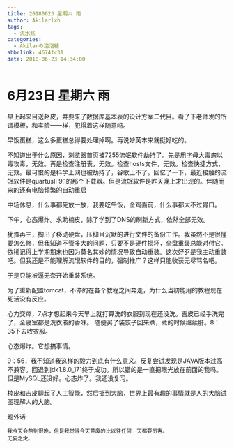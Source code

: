 ```yaml
---
title: 20180623 星期六 雨
author: Akilarlxh
tags:
  - 流水账
categories:
  - Akilarの泡泡糖
abbrlink: 4674fc31
date: 2018-06-23 14:34:00
---
```

# 6月23日 星期六 雨

早上起来目送赵皮，并要来了数据库基本表的设计方案二代目。看了下老师发的所谓模板，和实验一一样，犯得着这样随意吗。

早饭蛋糕，这么多蛋糕总得要处理掉啊。再说妙芙本来就挺好吃的。

不知道出于什么原因，浏览器首页被7255流氓软件劫持了。先是用字母大毒瘤以毒攻毒，无效。再是检查注册表，无效。检查hosts文件，无效。检查快捷方式，无效。最可恨的是科学上网也被劫持了，谷歌上不了。回忆了一下，最近接触的流氓软件是quartusII 9.1的那个下载器。但是流氓软件是昨天晚上才出现的。伴随而来的还有电脑频繁的自动重启

中场休息，什么事都先放一放，我要吃午饭，全鸡面前，什么事都大不过胃口。

下午，心态爆炸。求助楠皮，除了学到了DNS的刷新方式，依然全部无效。

犹豫再三，掏出了移动硬盘，压抑且沉默的进行文件的备份工作。我虽然不是很懂要怎么修，但我知道不管多大的问题，只要不是硬件损坏，全盘重装总能对付它。依稀记得上学期期末也因为莫名其妙的情况导致自动重装。这次好歹是我主动重装吧。但我还是不能理解流氓软件的目的，强制推广？这样只能收获无尽骂名吧。

于是只能被逼无奈开始重装系统。

为了重新配置tomcat，不停的在各个教程之间奔走，为什么当初能用的教程现在死活没有反应。

心力交瘁，7点才想起来今天早上就打算洗的衣服到现在还没洗。吉皮已经手洗完了，全寝室都是洗衣液的香味。
随便买了袋饺子回来煮，煮的时候继续肝。8：35下去收衣服。

心态爆炸。它想搞事情。

9：56，我不知道我这样的毅力到底有什么意义。反复尝试发现是JAVA版本过高不兼容。回退到jdk1.8.0_171终于成功。所以错的是一直把眼光放在前面的我吗。但是MySQL还没好。心态炸了。我还没复习。

楠皮和吉皮聊起了人工智能，然后扯到大脑，世界上最有趣的事情就是人的大脑试图理解人的大脑。

题外话
```
我今天会熬到很晚，但是我觉得今天荒废的比以往任何一天都要厉害。
无妄之灾。
```